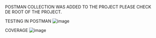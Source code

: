 POSTMAN COLLECTION WAS ADDED TO THE PROJECT PLEASE CHECK DE ROOT OF THE PROJECT.

TESTING IN POSTMAN
![image](https://github.com/user-attachments/assets/e5b417d5-91b2-413c-b51b-3ec0e4b2204f)


COVERAGE
![image](https://github.com/user-attachments/assets/d86016f9-c268-4270-9aea-4cac103abf2f)
